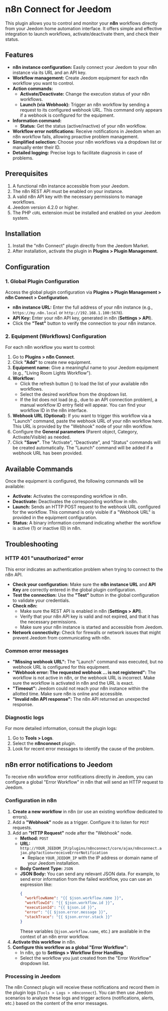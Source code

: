 # n8n Connect for Jeedom

This plugin allows you to control and monitor your **n8n** workflows directly from your Jeedom home automation interface. It offers simple and effective integration to launch workflows, activate/deactivate them, and check their status.

## Features

*   **n8n instance configuration:** Easily connect your Jeedom to your n8n instance via its URL and an API key.
*   **Workflow management:** Create Jeedom equipment for each n8n workflow you want to control.
*   **Action commands:**
    *   **Activate/Deactivate:** Change the execution status of your n8n workflows.
    *   **Launch (via Webhook):** Trigger an n8n workflow by sending a request to its configured webhook URL. This command only appears if a webhook is configured for the equipment.
*   **Information command:**
    *   **Status:** Get the status (active/inactive) of your n8n workflow.
*   **Workflow error notifications:** Receive notifications in Jeedom when an n8n workflow fails, allowing proactive problem management.
*   **Simplified selection:** Choose your n8n workflows via a dropdown list or manually enter their ID.
*   **Detailed logging:** Precise logs to facilitate diagnosis in case of problems.

## Prerequisites

1.  A functional n8n instance accessible from your Jeedom.
2.  The n8n REST API must be enabled on your instance.
3.  A valid n8n API key with the necessary permissions to manage workflows.
4.  Jeedom version 4.2.0 or higher.
5.  The PHP `cURL` extension must be installed and enabled on your Jeedom system.

## Installation

1.  Install the "n8n Connect" plugin directly from the Jeedom Market.
2.  After installation, activate the plugin in **Plugins > Plugin Management**.

## Configuration

### 1. Global Plugin Configuration

Access the global plugin configuration via **Plugins > Plugin Management > n8n Connect > Configuration**.

*   **n8n instance URL:** Enter the full address of your n8n instance (e.g., `https://my.n8n.local` or `http://192.168.1.100:5678`).
*   **API Key:** Enter your n8n API key, generated in n8n (**Settings > API**).
*   Click the **"Test"** button to verify the connection to your n8n instance.

### 2. Equipment (Workflows) Configuration

For each n8n workflow you want to control:

1.  Go to **Plugins > n8n Connect**.
2.  Click **"Add"** to create new equipment.
3.  **Equipment name:** Give a meaningful name to your Jeedom equipment (e.g., "Living Room Lights Workflow").
4.  **Workflow:**
    *   Click the refresh button (<i class="fas fa-sync"></i>) to load the list of your available n8n workflows.
    *   Select the desired workflow from the dropdown list.
    *   If the list does not load (e.g., due to an API connection problem), a manual workflow ID entry field will appear. You can find your workflow ID in the n8n interface.
5.  **Webhook URL (Optional):** If you want to trigger this workflow via a "Launch" command, paste the webhook URL of your n8n workflow here. This URL is provided by the "Webhook" node of your n8n workflow.
6.  Configure the **General parameters** (Parent object, Category, Activate/Visible) as needed.
7.  Click **"Save"**. The "Activate", "Deactivate", and "Status" commands will be created automatically. The "Launch" command will be added if a webhook URL has been provided.

## Available Commands

Once the equipment is configured, the following commands will be available:

*   **Activate:** Activates the corresponding workflow in n8n.
*   **Deactivate:** Deactivates the corresponding workflow in n8n.
*   **Launch:** Sends an HTTP POST request to the webhook URL configured for the workflow. This command is only visible if a "Webhook URL" is provided in the equipment configuration.
*   **Status:** A binary information command indicating whether the workflow is active (1) or inactive (0) in n8n.

## Troubleshooting

### HTTP 401 "unauthorized" error

This error indicates an authentication problem when trying to connect to the n8n API.

*   **Check your configuration:** Make sure the **n8n instance URL** and **API Key** are correctly entered in the global plugin configuration.
*   **Test the connection:** Use the **"Test"** button in the global configuration to validate your credentials.
*   **Check n8n:**
    *   Make sure the REST API is enabled in n8n (**Settings > API**).
    *   Verify that your n8n API key is valid and not expired, and that it has the necessary permissions.
    *   Make sure your n8n instance is started and accessible from Jeedom.
*   **Network connectivity:** Check for firewalls or network issues that might prevent Jeedom from communicating with n8n.

### Common error messages

*   **"Missing webhook URL":** The "Launch" command was executed, but no webhook URL is configured for this equipment.
*   **"Webhook error: The requested webhook ... is not registered":** The workflow is not active in n8n, or the webhook URL is incorrect. Make sure the workflow is activated in n8n and the URL is exact.
*   **"Timeout":** Jeedom could not reach your n8n instance within the allotted time. Make sure n8n is online and accessible.
*   **"Invalid n8n API response":** The n8n API returned an unexpected response.

### Diagnostic logs

For more detailed information, consult the plugin logs:
1.  Go to **Tools > Logs**.
2.  Select the **n8nconnect** plugin.
3.  Look for recent error messages to identify the cause of the problem.

## n8n error notifications to Jeedom

To receive n8n workflow error notifications directly in Jeedom, you can configure a global "Error Workflow" in n8n that will send an HTTP request to Jeedom.

### Configuration in n8n

1.  **Create a new workflow** in n8n (or use an existing workflow dedicated to errors).
2.  Add a **"Webhook"** node as a trigger. Configure it to listen for `POST` requests.
3.  Add an **"HTTP Request"** node after the "Webhook" node.
    *   **Method:** `POST`
    *   **URL:** `http://YOUR_JEEDOM_IP/plugins/n8nconnect/core/ajax/n8nconnect.ajax.php?action=receiveErrorNotification`
        *   Replace `YOUR_JEEDOM_IP` with the IP address or domain name of your Jeedom installation.
    *   **Body Content Type:** `JSON`
    *   **JSON Body:** You can send any relevant JSON data. For example, to send error information from the failed workflow, you can use an expression like:
        ```json
        {
          "workflowName": "{{ $json.workflow.name }}",
          "workflowId": "{{ $json.workflow.id }}",
          "executionId": "{{ $json.id }}",
          "error": "{{ $json.error.message }}",
          "stackTrace": "{{ $json.error.stack }}"
        }
        ```
        These variables (`$json.workflow.name`, etc.) are available in the context of an n8n error workflow.
4.  **Activate this workflow** in n8n.
5.  **Configure this workflow as a global "Error Workflow":**
    *   In n8n, go to **Settings > Workflow Error Handling**.
    *   Select the workflow you just created from the "Error Workflow" dropdown list.

### Processing in Jeedom

The n8n Connect plugin will receive these notifications and record them in the plugin logs (`Tools > Logs > n8nconnect`). You can then use Jeedom scenarios to analyze these logs and trigger actions (notifications, alerts, etc.) based on the content of the error messages.